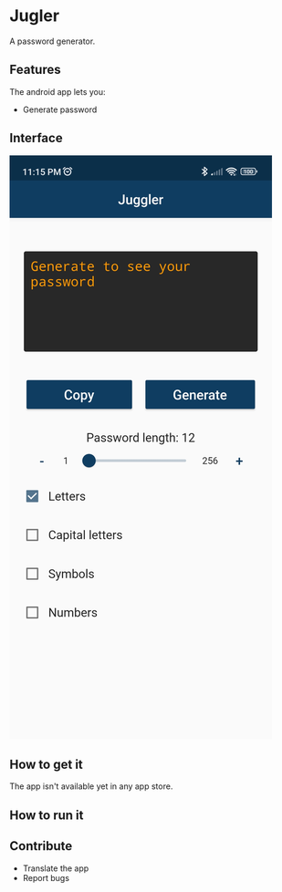 # Jugler

A password generator.

## Features
The android app lets you:
- Generate password

## Interface
![Juggler UI](https://raw.githubusercontent.com/raissonsouto/Juggler/main/juggler-ui.jpg)
## How to get it
The app isn't available yet in any app store.

## How to run it

## Contribute
- Translate the app
- Report bugs
